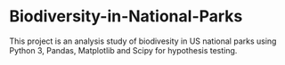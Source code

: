 # Biodiversity-in-National-Parks
This project is an analysis study of biodivesity in US national parks using Python 3, Pandas, Matplotlib and Scipy for hypothesis testing.
